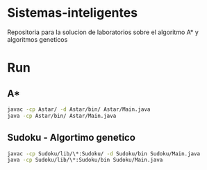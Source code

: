 # Sistemas-inteligentes
Repositoria para la solucion de laboratorios sobre el algoritmo A* y algoritmos geneticos
# Run
## A*
```bash
javac -cp Astar/ -d Astar/bin/ Astar/Main.java
java -cp Astar/bin/ Astar/Main.java
```
## Sudoku - Algortimo genetico
```bash
javac -cp Sudoku/lib/\*:Sudoku/ -d Sudoku/bin Sudoku/Main.java
java -cp Sudoku/lib/\*:Sudoku/bin Sudoku/Main.java
```
